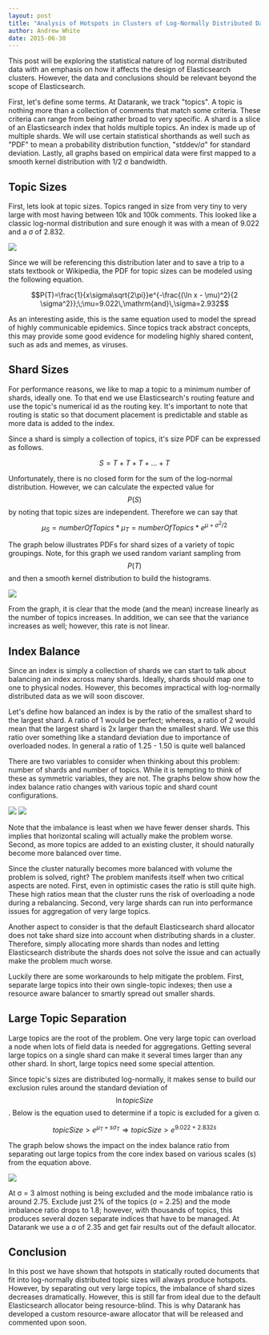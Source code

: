 ```yaml
---
layout: post
title: "Analysis of Hotspots in Clusters of Log-Normally Distributed Data"
author: Andrew White
date: 2015-06-30
---
```


This post will be exploring the statistical nature of log normal distributed data with an emphasis on how it affects the
 design of Elasticsearch clusters. However, the data and conclusions should be relevant beyond the scope of Elasticsearch.

<!-- loading MathJax here unless there is a better way elsewhere -->
<script type="text/javascript"
  src="https://cdn.mathjax.org/mathjax/latest/MathJax.js?config=TeX-AMS-MML_HTMLorMML">
</script>

First, let's define some terms. At Datarank, we track "topics". A topic is nothing more than a collection of comments
that match some criteria. These criteria can range from being rather broad to very specific. A shard is a slice of an Elasticsearch
index that holds multiple topics. An index is made up of multiple shards. We will use certain statistical shorthands as
well such as "PDF" to mean a probability distribution function, "stddev/σ" for standard deviation. Lastly, all graphs
based on empirical data were first mapped to a smooth kernel distribution with 1/2 σ bandwidth.

## Topic Sizes

First, lets look at topic sizes. Topics ranged in size from very tiny to very large with most having between 10k and 100k
comments. This looked like a classic log-normal distribution and sure enough it was with a mean of 9.022 and a σ of 2.832.

<!--
  -- switching to raw HTML because...
  -- Liquid Exception: Unknown tag 'img'
  -->
<img src="/images/posts/2015-06-16/pdf-topic-size.png">

Since we will be referencing this distribution later and to save a trip to a stats textbook or Wikipedia, the PDF for
topic sizes can be modeled using the following equation.

 $$P(T)=\frac{1}{x\sigma\sqrt{2\pi}}e^{-\frac{(\ln x - \mu)^2}{2 \sigma^2}};\;\mu=9.022\,\mathrm{and}\,\sigma=2.932$$

As an interesting aside, this is the same equation used to model the spread of highly communicable epidemics. Since
topics track abstract concepts, this may provide some good evidence for modeling highly shared content, such as ads and
memes, as viruses.

## Shard Sizes

For performance reasons, we like to map a topic to a minimum number of shards, ideally one. To that end we use
Elasticsearch's routing feature and use the topic's numerical id as the routing key. It's important to note that routing
is static so that document placement is predictable and stable as more data is added to the index.

Since a shard is simply a collection of topics, it's size PDF can be expressed as follows.

 $$S = T + T + T + ... + T$$

Unfortunately, there is no closed form for the sum of the log-normal distribution. However, we can calculate the expected
  value for $$P(S)$$ by noting that topic sizes are independent. Therefore we can say that
  $$\mu_S = numberOfTopics*\mu_T = numberOfTopics*e^{\mu+\sigma^2/2}$$

The graph below illustrates PDFs for shard sizes of a variety of topic groupings. Note, for this graph we used random
variant sampling from $$P(T)$$ and then a smooth kernel distribution to build the histograms.

<img src="/images/posts/2015-06-16/pdf-single-shard-size.png">

From the graph, it is clear that the mode (and the mean) increase linearly as the number of topics increases. In addition,
we can see that the variance increases as well; however, this rate is not linear.

## Index Balance

Since an index is simply a collection of shards we can start to talk about balancing an index across many shards. Ideally,
shards should map one to one to physical nodes. However, this becomes impractical with log-normally distributed data as
we will soon discover.

Let's define how balanced an index is by the ratio of the smallest shard to the largest shard. A ratio of 1 would
be perfect; whereas, a ratio of 2 would mean that the largest shard is 2x larger than the smallest shard. We use this
ratio over something like a standard deviation due to importance of overloaded nodes. In general a ratio of 1.25 - 1.50
is quite well balanced

There are two variables to consider when thinking about this problem: number of shards and number of topics. While it is
tempting to think of these as symmetric variables, they are not. The graphs below show how the index balance ratio
changes with various topic and shard count configurations.

<img src="/images/posts/2015-06-16/pdf-10-shard-ratio.png">

<img src="/images/posts/2015-06-16/pdf-shard-ratio-10k.png">

Note that the imbalance is least when we have fewer denser shards. This implies that horizontal scaling will
actually make the problem worse. Second, as more topics are added to an existing cluster, it should naturally become
more balanced over time.

Since the cluster naturally becomes more balanced with volume the problem is solved, right? The problem manifests itself
when two critical aspects are noted. First, even in optimistic cases the ratio is still quite high. These high ratios
mean that the cluster runs the risk of overloading a node during a rebalancing. Second, very large shards can run into
performance issues for aggregation of very large topics.

Another aspect to consider is that the default Elasticsearch shard allocator does not take shard size into account when
distributing shards in a cluster. Therefore, simply allocating more shards than nodes and letting Elasticsearch
distribute the shards does not solve the issue and can actually make the problem much worse.

Luckily there are some workarounds to help mitigate the problem. First, separate large topics into their own
single-topic indexes; then use a resource aware balancer to smartly spread out smaller shards.

## Large Topic Separation

Large topics are the root of the problem. One very large topic can overload a node when lots of field data is needed for
aggregations. Getting several large topics on a single shard can make it several times larger than any other shard. In
short, large topics need some special attention.

Since topic's sizes are distributed log-normally, it makes sense to build our exclusion rules around the standard
deviation of $$\ln topicSize$$. Below is the equation used to determine if a topic is excluded for a given σ.


$$topicSize > e^{\mu_T + s\sigma_T} \Rightarrow topicSize > e^{9.022 + 2.832s}$$

The graph below shows the impact on the index balance ratio from separating out large topics from the core index based
on various scales (s) from the equation above.

<img src="/images/posts/2015-06-16/pdf-large-topic-excludes.png">

At σ = 3 almost nothing is being excluded and the mode imbalance ratio is around 2.75. Exclude just 2% of the topics
(σ = 2.25) and the mode imbalance ratio drops to 1.8; however, with thousands of topics, this produces several dozen
separate indices that have to be managed. At Datarank we use a σ of 2.35 and get fair results out of the default allocator.

## Conclusion

In this post we have shown that hotspots in statically routed documents that fit into log-normally distributed topic sizes
will always produce hotspots. However, by separating out very large topics, the imbalance of shard sizes decreases
dramatically. However, this is still far from ideal due to the default Elasticsearch allocator being resource-blind. This
is why Datarank has developed a custom resource-aware allocator that will be released and commented upon soon.
